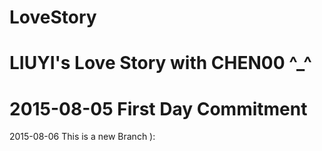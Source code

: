 # LoveStory
LIUYI's Love Story with CHEN00 ^_^
==============================================================================
2015-08-05
First Day Commitment
==============================================================================
2015-08-06
This is a new Branch ):
